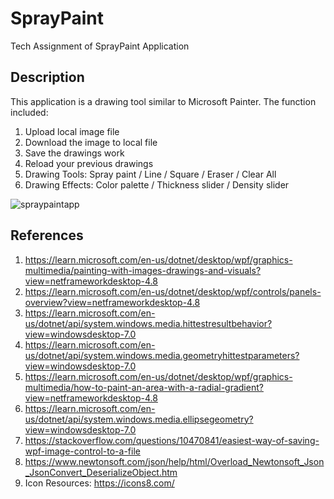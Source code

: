 # SprayPaint
Tech Assignment of SprayPaint Application

## Description
This application is a drawing tool similar to Microsoft Painter. The function included:
1. Upload local image file
2. Download the image to local file
3. Save the drawings work
4. Reload your previous drawings
5. Drawing Tools: Spray paint / Line / Square / Eraser / Clear All
6. Drawing Effects: Color palette / Thickness slider / Density slider

![spraypaintapp](https://github.com/fuling0727/SprayPaint/assets/56348828/e4b8eaa8-9651-4bd2-9115-d61bf086af0c)

## References
1. https://learn.microsoft.com/en-us/dotnet/desktop/wpf/graphics-multimedia/painting-with-images-drawings-and-visuals?view=netframeworkdesktop-4.8
2. https://learn.microsoft.com/en-us/dotnet/desktop/wpf/controls/panels-overview?view=netframeworkdesktop-4.8
3. https://learn.microsoft.com/en-us/dotnet/api/system.windows.media.hittestresultbehavior?view=windowsdesktop-7.0
4. https://learn.microsoft.com/en-us/dotnet/api/system.windows.media.geometryhittestparameters?view=windowsdesktop-7.0
5. https://learn.microsoft.com/en-us/dotnet/desktop/wpf/graphics-multimedia/how-to-paint-an-area-with-a-radial-gradient?view=netframeworkdesktop-4.8
6. https://learn.microsoft.com/en-us/dotnet/api/system.windows.media.ellipsegeometry?view=windowsdesktop-7.0
7. https://stackoverflow.com/questions/10470841/easiest-way-of-saving-wpf-image-control-to-a-file
8. https://www.newtonsoft.com/json/help/html/Overload_Newtonsoft_Json_JsonConvert_DeserializeObject.htm
9. Icon Resources: https://icons8.com/
